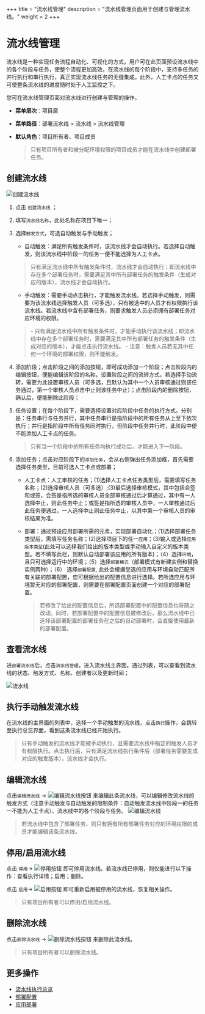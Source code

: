 +++
title = "流水线管理"
description = "流水线管理页面用于创建与管理流水线。"
weight = 2
+++

# 流水线管理

流水线是一种实现任务流程自动化、可视化的方式，用户可在此页面预设流水线中的各个阶段与任务，使整个流程更加高效。在流水线的每个阶段中，支持多任务的并行执行和串行执行，真正实现流水线任务的无缝集成。此外，人工卡点的任务又可使整条流水线的进度随时处于人工监控之下。  

您可在流水线管理页面对流水线进行创建与管理的操作。


  - **菜单层次**：项目层
  - **菜单路径**：部署流水线 > 流水线 > 流水线管理
  - **默认角色**：项目所有者、项目成员
  
    <blockquote class="note">
      只有项目所有者和被分配环境权限的项目成员才能在流水线中创建部署任务。
    </blockquote>
    	  
## 创建流水线  
![创建流水线](/docs/user-guide/deployment-pipeline/pipeline/image/create-pipeline.jpg)
 
 1. 点击 `创建流水线` ；  
 
 2. 填写`流水线名称`，此处名称在项目下唯一；
 
 3. 选择`触发方式`，可选自动触发与手动触发；  
 
     - 自动触发：满足所有触发条件时，该流水线才会自动执行。若选择自动触发，则该流水线中阶段一的任务一便不能选择为人工卡点。  
    <blockquote class="warning">只有满足流水线中所有触发条件时，流水线才会自动执行；即流水线中存在多个部署任务时，需要满足其中所有部署任务的触发条件（生成对应的版本），流水线才会自动执行。
    </blockquote>
 

     - 手动触发：需要手动点击执行，才能触发流水线。若选择手动触发，则需要为该流水线选择触发人员（可多选），只有被选中的人员才有权限执行该流水线。若流水线中含有部署任务，则要求触发人员必须拥有部署任务对应环境的权限。
     <blockquote class="warning">  
          - 只有满足流水线中所有触发条件时，才能手动执行该流水线；即流水线中存在多个部署任务时，需要满足其中所有部署任务的触发条件（生成对应的版本），才能点击执行流水线。  
          - 注意：触发人员若无其中任何一个环境的部署权限，则不能触发。
    </blockquote>
 
 

 4. 添加阶段；点击阶段之间的添加按钮，即可成功添加一个阶段；点击阶段内的编辑按钮，便能编辑该阶段的名称，设置阶段之间的流转方式，若选择手动流转，需要为此设置审核人员（可多选，且默认为其中一个人员审核通过则该任务通过，第一个审核人员点击中止则该任务中止）；点击阶段内的删除按钮，确认后，便能删除此阶段；  

 5. 任务设置；在每个阶段下，需要选择设置对应阶段中任务的执行方式。分别是：任务串行与任务并行，其中任务串行是指阶段中的所有任务从上至下依次执行；并行是指阶段中所有任务同时执行，但阶段中任务并行时，此阶段中便不能添加人工卡点的任务。  
     <blockquote class="note">只有当一个阶段中的所有任务均执行成功后，才能进入下一阶段。
    </blockquote>
 

 5. 添加任务；点击对应阶段下的`添加任务`，会从右侧弹出任务添加框，首先需要选择任务类型，目前可选人工卡点或部署；  
    
     - 人工卡点：人工审核的任务；(1)选择人工卡点任务类型后，需要填写任务名称；(2)选择审核人员（可多选）;(3)最后选择审核模式，其中包括会签和或签，会签是指所选的审核人员全部审核通过后才算通过，其中有一人选择中止，则此任务中止；或签是指所选的审核人员中，一人审核通过后此任务便通过，一人选择中止则此任务中止，以其中第一个审核人员的审核结果为准。

     - 部署：通过预设应用部署所需的元素，实现部署自动化；(1)选择部署任务类型后，需填写任务名称；(2)选择项目下的任一`应用`；(3)输入或选择`应用版本类型`(此处可以选择我们给出的版本类型或手动输入自定义的版本类型。若不填写此栏，则默认自动部署该应用的所有版本)；（4）选择`环境`，且只可选择运行中的环境；（5）选择`部署模式`（部署模式有新建实例和替换实例两种）；（6） 选择`部署配置`, 此处会根据您选的应用与环境自动匹配所有关联的部署配置，您可根据给出的配置信息进行选择。若所选应用与环境暂无对应的部署配置，则需要在部署配置页面创建一个对应的部署配置。<blockquote class="warning">若修改了给出的配置信息后，所选部署配置中的配置信息也将随之改动。同时，若部署配置中的配置信息被修改后，那么流水线中已选择该部署配置的部署任务在之后的自动部署时，会直接使用最新的部署配置。
    </blockquote>
 


## 查看流水线
 进`部署流水线`后，点击`流水线管理`，进入流水线主界面。通过列表，可以查看到流水线的状态、触发方式、名称、创建者以及更新时间；
 
  ![流水线](/docs/user-guide/deployment-pipeline/pipeline/image/pipeline.jpg)       


## 执行手动触发流水线

 在流水线的主界面的列表中，选择一个手动触发的流水线，点击`执行`操作，会跳转至执行总览界面，看到这条流水线已经开始执行。
 
 <blockquote class="note"> 只有手动触发的流水线才能被手动执行，且需要流水线中指定的触发人员才有权限执行。点击执行后，只有满足流水线执行条件后（部署任务需要生成对应的触发版本），流水线才会执行。
    </blockquote>
  

 
## 编辑流水线
点击`编辑流水线` → ![编辑流水线按钮](/docs/user-guide/deployment-pipeline/image/update_env_button.png) 来编辑此条流水线，可以编辑修改流水线的触发方式（注意手动触发与自动触发的限制条件：自动触发流水线中阶段一的任务一不能为人工卡点）、流水线中的各个阶段与任务。 
![编辑流水线](/docs/user-guide/deployment-pipeline/pipeline/image/edit-pipeline.jpg)     
 <blockquote class="note">若流水线中包含了部署任务，则只有拥有所有部署任务对应的环境权限的成员才能编辑该条流水线。
    </blockquote>

## 停用/启用流水线

 点击 `停用`→ ![停用按钮](/docs/user-guide/development-pipeline/image/stop_button.png) 即可停用流水线。若流水线已停用，则仅能进行以下操作：查看执行详情；启用；删除。


 点击 `启用`→ ![启用按钮](/docs/user-guide/development-pipeline/image/start_button.png) 即可重新启用被停用的流水线，恢复相关操作。    
 
   <blockquote class="note">只有项目所有者可以停用/启用流水线。
    </blockquote>


## 删除流水线

点击`删除流水线` → ![删除流水线按钮](/docs/user-guide/deployment-pipeline/image/del_net_button.png) 来删除此流水线。  

 <blockquote class="note">只有项目所有者可以删除流水线。
    </blockquote>




## 更多操作
- [流水线执行总览](../pipeline-record)
- [部署配置](/zh/docs/user-guide/deployment-pipeline/deployment-config)
- [应用部署](/zh/docs/user-guide/deployment-pipeline/application-deployment)






